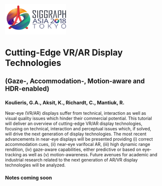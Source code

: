 <img src="https://github.com/vrdisplays/sigasia2018/raw/master/SALogo.jpg" width="200" height="100">

# Cutting-Edge VR/AR Display Technologies 

## (Gaze-, Accommodation-, Motion-aware and HDR-enabled)

### Koulieris, G.A., Aksit, K., Richardt, C., Mantiuk, R.

Near-eye (VR/AR) displays suffer from technical, interaction as well as visual quality issues which hinder their commercial potential. This tutorial will deliver an overview of cutting-edge VR/AR display technologies, focusing on technical, interaction and perceptual issues which, if solved, will drive the next generation of display technologies. The most recent advancements in near-eye displays will be presented providing (i) correct accommodation cues, (ii) near-eye varifocal AR, (iii) high dynamic range rendition, (iv) gaze-aware capabilities, either predictive or based on eye-tracking as well as (v) motion-awareness. Future avenues for academic and industrial research related to the next generation of AR/VR display technologies will be analyzed.

### Notes coming soon